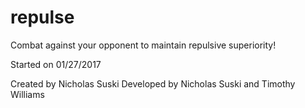 # repulse
Combat against your opponent to maintain repulsive superiority!

Started on 01/27/2017

Created by Nicholas Suski
Developed by Nicholas Suski and Timothy Williams